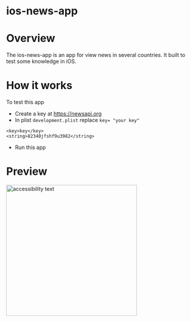 # ios-news-app

# Overview

The ios-news-app is an app for view news in several countries. It built to test some knowledge in iOS.

# How it works

To test this app
- Create a key at https://newsapi.org
- In plist `development.plist` replace `key= "your key"`
```plist
<key>key</key>
<string>82340jfshf9u3982</string>
```

- Run this app

# Preview 

<img src="https://github.com/cassiosousa/ios-news-app/blob/master/gif1.gif?raw=true" width="350" alt="accessibility text">
